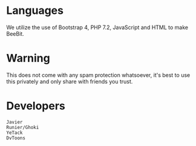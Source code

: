 # Languages
We utilize the use of Bootstrap 4, PHP 7.2, JavaScript and HTML to make BeeBit.
# Warning
This does not come with any spam protection whatsoever, it's best to use this privately and only share with friends you trust.
# Developers
```
Javier
Runier/Ghoki
YeTack
DvToons
```
